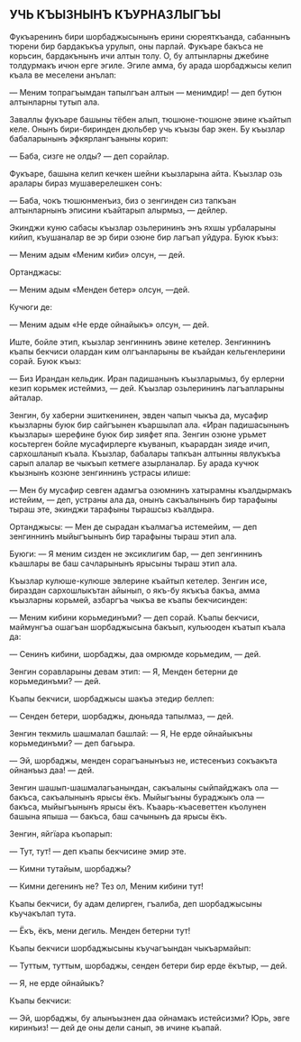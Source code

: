 ## УЧЬ КЪЫЗНЫНЪ КЪУРНАЗЛЫГЪЫ

Фукъаренинъ бири шорбаджысынынъ ерини сюреяткъанда, сабаннынъ тюрени бир бардакъкъа урулып, оны парлай.
Фукъаре бакъса не корьсин, бардакънынъ ичи алтын толу.
О, бу алтынларны джебине толдурмакъ ичюн ерге эгиле.
Эгиле амма, бу арада шорбаджысы келип къала ве меселени анълап:

— Меним топрагъымдан тапылгъан алтын — менимдир! — деп бутюн алтынларны тутып ала.

Заваллы фукъаре башыны тёбен алып, тюшюне-тюшюне эвине къайтып келе.
Онынъ бири-биринден дюльбер учь къызы бар экен.
Бу къызлар бабаларынынъ эфкярлангъаныны корип:

— Баба, сизге не олды? — деп сорайлар.

Фукъаре, башына келип кечкен шейни къызларына айта.
Къызлар озь аралары бираз мушаверелешкен сонъ:

— Баба, чокъ тюшюнменъиз, биз о зенгинден сиз тапкъан алтынларнынъ эписини къайтарып алырмыз, — дейлер.

Экинджи куню сабасы къызлар озьлерининъ энъ яхшы урбаларыны кийип, къушаналар ве эр бири озюне бир лагъап уйдура.
Буюк къыз:

— Меним адым «Меним киби» олсун, — дей.

Ортанджасы:

— Меним адым «Менден бетер» олсун, —дей.

Кучюги де:

— Меним адым «Не ерде ойнайыкъ» олсун, — дей.

Иште, бойле этип, къызлар зенгиннинъ эвине кетелер.
Зенгиннинъ къапы бекчиси олардан ким олгъанларыны ве къайдан кельгенлерини сорай.
Буюк къыз:

— Биз Ирандан кельдик.
Иран падишанынъ къызларымыз, бу ерлерни кезип корьмек истеймиз, — дей.
Къызлар озьлерининъ лагъапларыны айталар.

Зенгин, бу хаберни эшиткенинен, эвден чапып чыкъа да, мусафир къызларны буюк бир сайгъынен къаршылап ала.
«Иран падишасынынъ къызлары» шерефине буюк бир зияфет япа.
Зенгин озюне урьмет косьтерген бойле мусафирлерге къуванып, къарардан зияде ичип, сархошланып къала.
Къызлар, бабалары тапкъан алтынны явлукъкъа сарып алалар ве чыкъып кетмеге азырланалар.
Бу арада кучюк къызнынъ козюне зенгиннинъ устрасы илише:

— Мен бу мусафир севген адамгъа озюмнинъ хатырамны къалдырмакъ истейим, — деп, устраны ала да, онынъ сакъалынынъ бир тарафыны тыраш эте, экинджи тарафыны тырашсыз къалдыра.

Ортанджысы: — Мен де сырадан къалмагъа истемейим, — деп зенгиннинъ мыйыгъынынъ бир тарафыны тыраш этип ала.

Буюги: — Я меним сизден не эксиклигим бар, — деп зенгиннинъ къашлары ве баш сачларынынъ ярысыны тыраш этип ала.

Къызлар кулюше-кулюше эвлерине къайтып кетелер.
Зенгин исе, бираздан сархошлыкътан айынып, о якъ-бу якъкъа бакъа, амма къызларны корьмей, азбаргъа чыкъа ве къапы бекчисинден:

— Меним кибини корьмединъми? — деп сорай.
Къапы бекчиси, маймунгъа ошагъан шорбаджысына бакъып, кульюоден къатып къала да:

— Сенинъ кибини, шорбаджы, даа омрюмде корьмедим, — дей.

Зенгин соравларыны девам этип: — Я, Менден бетерни де корьмединъми? — дей.

Къапы бекчиси, шорбаджысы шакъа этедир беллеп:

— Сенден бетери, шорбаджы, дюньяда тапылмаз, — дей.

Зенгин текмиль шашмалап башлай: — Я, Не ерде ойнайыкъны корьмединъми? — деп багьыра.

— Эй, шорбаджы, менден сорагъанынъыз не, истесенъиз сокъакъта ойнанъыз даа! — дей.

Зенгин шашып-шашмалагьанындан, сакъалыны сыйпайджакъ ола — бакъса, сакъалынынъ ярысы ёкъ.
Мыйыгъыны бураджыкъ ола — бакъса, мыйыгъынынъ ярысы ёкъ.
Къаарь-къасеветтен къолунен башына япыша — бакъса, баш сачынынъ да ярысы ёкъ.

Зенгин, яйгїара къопарып:

— Тут, тут! — деп къапы бекчисине эмир эте.

— Кимни тутайым, шорбаджы?

— Кимни дегенинъ не?
Тез ол, Меним кибини тут!

Къапы бекчиси, бу адам делирген, гъалиба, деп шорбаджысыны къучакълап тута.

— Ёкъ, ёкъ, мени дегиль.
Менден бетерни тут!

Къапы бекчиси шорбаджысыны къучагъындан чыкъармайып:

— Туттым, туттым, шорбаджы, сенден бетери бир ерде ёкътыр, — дей.

— Я, не ерде ойнайыкъ?

Къапы бекчиси:

— Эй, шорбаджы, бу алынъызнен даа ойнамакъ истейсизми?
Юрь, эвге киринъиз! — дей де оны дели санып, эв ичине къапай.
